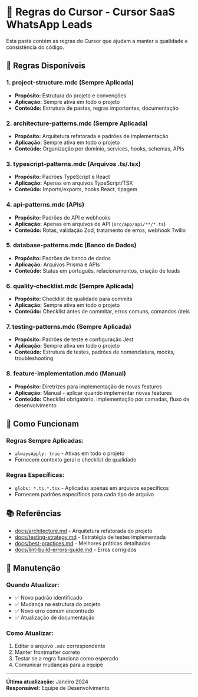 # 🎯 Regras do Cursor - Cursor SaaS WhatsApp Leads

Esta pasta contém as regras do Cursor que ajudam a manter a qualidade e consistência do código.

## 📁 Regras Disponíveis

### 1. **project-structure.mdc** (Sempre Aplicada)
- **Propósito:** Estrutura do projeto e convenções
- **Aplicação:** Sempre ativa em todo o projeto
- **Conteúdo:** Estrutura de pastas, regras importantes, documentação

### 2. **architecture-patterns.mdc** (Sempre Aplicada)
- **Propósito:** Arquitetura refatorada e padrões de implementação
- **Aplicação:** Sempre ativa em todo o projeto
- **Conteúdo:** Organização por domínio, services, hooks, schemas, APIs

### 3. **typescript-patterns.mdc** (Arquivos .ts/.tsx)
- **Propósito:** Padrões TypeScript e React
- **Aplicação:** Apenas em arquivos TypeScript/TSX
- **Conteúdo:** Imports/exports, hooks React, tipagem

### 4. **api-patterns.mdc** (APIs)
- **Propósito:** Padrões de API e webhooks
- **Aplicação:** Apenas em arquivos de API (`src/app/api/**/*.ts`)
- **Conteúdo:** Rotas, validação Zod, tratamento de erros, webhook Twilio

### 5. **database-patterns.mdc** (Banco de Dados)
- **Propósito:** Padrões de banco de dados
- **Aplicação:** Arquivos Prisma e APIs
- **Conteúdo:** Status em português, relacionamentos, criação de leads

### 6. **quality-checklist.mdc** (Sempre Aplicada)
- **Propósito:** Checklist de qualidade para commits
- **Aplicação:** Sempre ativa em todo o projeto
- **Conteúdo:** Checklist antes de commitar, erros comuns, comandos úteis

### 7. **testing-patterns.mdc** (Sempre Aplicada)
- **Propósito:** Padrões de teste e configuração Jest
- **Aplicação:** Sempre ativa em todo o projeto
- **Conteúdo:** Estrutura de testes, padrões de nomenclatura, mocks, troubleshooting

### 8. **feature-implementation.mdc** (Manual)
- **Propósito:** Diretrizes para implementação de novas features
- **Aplicação:** Manual - aplicar quando implementar novas features
- **Conteúdo:** Checklist obrigatório, implementação por camadas, fluxo de desenvolvimento

## 🎯 Como Funcionam

### **Regras Sempre Aplicadas:**
- `alwaysApply: true` - Ativas em todo o projeto
- Fornecem contexto geral e checklist de qualidade

### **Regras Específicas:**
- `globs: *.ts,*.tsx` - Aplicadas apenas em arquivos específicos
- Fornecem padrões específicos para cada tipo de arquivo

## 📚 Referências

- [docs/architecture.md](../docs/architecture.md) - Arquitetura refatorada do projeto
- [docs/testing-strategy.md](../docs/testing-strategy.md) - Estratégia de testes implementada
- [docs/best-practices.md](../docs/best-practices.md) - Melhores práticas detalhadas
- [docs/lint-build-errors-guide.md](../docs/lint-build-errors-guide.md) - Erros corrigidos

## 🔄 Manutenção

### **Quando Atualizar:**
- ✅ Novo padrão identificado
- ✅ Mudança na estrutura do projeto
- ✅ Novo erro comum encontrado
- ✅ Atualização de documentação

### **Como Atualizar:**
1. Editar o arquivo `.mdc` correspondente
2. Manter frontmatter correto
3. Testar se a regra funciona como esperado
4. Comunicar mudanças para a equipe

---

**Última atualização:** Janeiro 2024  
**Responsável:** Equipe de Desenvolvimento 
